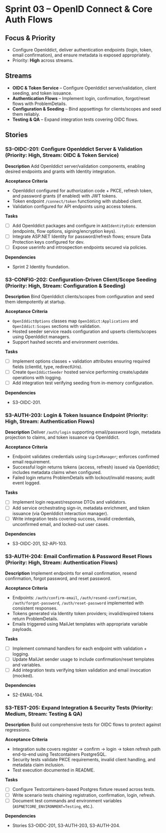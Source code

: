 # Sprint 03 – OpenID Connect & Core Auth Flows

## Focus & Priority
- Configure OpenIddict, deliver authentication endpoints (login, token, email confirmation), and ensure metadata is exposed appropriately.
- Priority: **High** across streams.

## Streams
- **OIDC & Token Service** – Configure OpenIddict server/validation, client seeding, and token issuance.
- **Authentication Flows** – Implement login, confirmation, forgot/reset flows with ProblemDetails.
- **Configuration & Seeding** – Bind appsettings for clients/scopes and seed them reliably.
- **Testing & QA** – Expand integration tests covering OIDC flows.

## Stories

### S3-OIDC-201: Configure OpenIddict Server & Validation (Priority: High, Stream: OIDC & Token Service)
**Description**
Add OpenIddict server/validation components, enabling desired endpoints and grants with Identity integration.

**Acceptance Criteria**
- OpenIddict configured for authorization code + PKCE, refresh token, and password grants (if enabled) with JWT tokens.
- Token endpoint `/connect/token` functioning with stubbed client.
- Validation configured for API endpoints using access tokens.

**Tasks**
- [ ] Add OpenIddict packages and configure in `AddIdentityOidc` extension (endpoints, flow options, signing/encryption keys).
- [ ] Integrate ASP.NET Identity for password/refresh flows; ensure Data Protection keys configured for dev.
- [ ] Expose userinfo and introspection endpoints secured via policies.

**Dependencies**
- Sprint 2 Identity foundation.

### S3-CONFIG-202: Configuration-Driven Client/Scope Seeding (Priority: High, Stream: Configuration & Seeding)
**Description**
Bind OpenIddict clients/scopes from configuration and seed them idempotently at startup.

**Acceptance Criteria**
- `OpenIddictOptions` classes map `OpenIddict:Applications` and `OpenIddict:Scopes` sections with validation.
- Hosted seeder service reads configuration and upserts clients/scopes using OpenIddict managers.
- Support hashed secrets and environment overrides.

**Tasks**
- [ ] Implement options classes + validation attributes ensuring required fields (clientId, type, redirectUris).
- [ ] Create `OpenIddictSeeder` hosted service performing create/update operations with logging.
- [ ] Add integration test verifying seeding from in-memory configuration.

**Dependencies**
- S3-OIDC-201.

### S3-AUTH-203: Login & Token Issuance Endpoint (Priority: High, Stream: Authentication Flows)
**Description**
Deliver `/auth/login` supporting email/password login, metadata projection to claims, and token issuance via OpenIddict.

**Acceptance Criteria**
- Endpoint validates credentials using `SignInManager`; enforces confirmed email requirement.
- Successful login returns tokens (access, refresh) issued via OpenIddict; includes metadata claims when configured.
- Failed login returns ProblemDetails with lockout/invalid reasons; audit event logged.

**Tasks**
- [ ] Implement login request/response DTOs and validators.
- [ ] Add service orchestrating sign-in, metadata enrichment, and token issuance (via OpenIddict interaction manager).
- [ ] Write integration tests covering success, invalid credentials, unconfirmed email, and locked-out user cases.

**Dependencies**
- S3-OIDC-201, S2-API-103.

### S3-AUTH-204: Email Confirmation & Password Reset Flows (Priority: High, Stream: Authentication Flows)
**Description**
Implement endpoints for email confirmation, resend confirmation, forgot password, and reset password.

**Acceptance Criteria**
- Endpoints: `/auth/confirm-email`, `/auth/resend-confirmation`, `/auth/forgot-password`, `/auth/reset-password` implemented with consistent responses.
- Tokens generated via Identity token providers; invalid/expired tokens return ProblemDetails.
- Emails triggered using MailJet templates with appropriate variable payloads.

**Tasks**
- [ ] Implement command handlers for each endpoint with validation + logging.
- [ ] Update MailJet sender usage to include confirmation/reset templates and variables.
- [ ] Add integration tests verifying token validation and email invocation (mocked).

**Dependencies**
- S2-EMAIL-104.

### S3-TEST-205: Expand Integration & Security Tests (Priority: Medium, Stream: Testing & QA)
**Description**
Build out comprehensive tests for OIDC flows to protect against regressions.

**Acceptance Criteria**
- Integration suite covers register → confirm → login → token refresh path end-to-end using Testcontainers PostgreSQL.
- Security tests validate PKCE requirements, invalid client handling, and metadata claim inclusion.
- Test execution documented in README.

**Tasks**
- [ ] Configure Testcontainers-based Postgres fixture reused across tests.
- [ ] Write scenario tests chaining registration, confirmation, login, refresh.
- [ ] Document test commands and environment variables (`ASPNETCORE_ENVIRONMENT=Testing`, etc.).

**Dependencies**
- Stories S3-OIDC-201, S3-AUTH-203, S3-AUTH-204.
